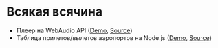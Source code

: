 Всякая всячина
=======
* Плеер на WebAudio API ([Demo](http://arabov.github.io/audio-player/), [Source](https://github.com/arabov/arabov.github.io/tree/master/audio-player))
* Таблица прилетов/вылетов аэропортов на Node.js ([Demo](http://airport-timetable.herokuapp.com), [Source](https://github.com/arabov/airport-timetable))

